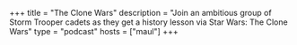+++
title = "The Clone Wars"
description = "Join an ambitious group of Storm Trooper cadets as they get a history lesson via Star Wars: The Clone Wars"
type = "podcast"
hosts = ["maul"]
+++

